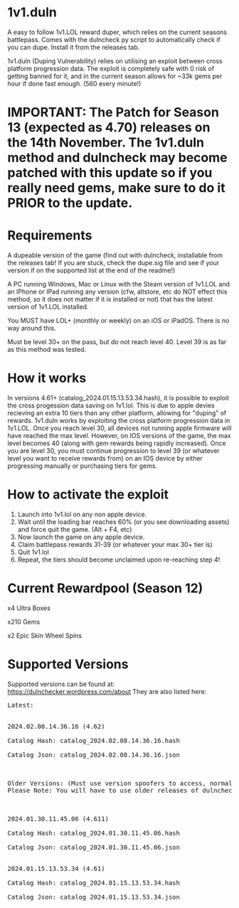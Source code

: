 # 1v1.duln
A easy to follow 1v1.LOL reward duper, which relies on the current seasons battlepass.  Comes with the dulncheck py script to automatically check if you can dupe. Install it from the releases tab.

1v1.duln (Duping Vulnerability) relies on utilising an exploit between cross platform progression data. The exploit is completely safe with 0 risk of getting banned for it, and in the current season allows for ~33k gems per hour if done fast enough. (560 every minute!)

# IMPORTANT: The Patch for Season 13 (expected as 4.70) releases on the 14th November. The 1v1.duln method and dulncheck may become patched with this update so if you really need gems, make sure to do it PRIOR to the update.

# Requirements
A dupeable version of the game (find out with dulncheck, installable from the releases tab! If you are stuck, check the dupe.sig file and see if your version if on the supported list at the end of the readme!)

A PC running Windows, Mac or Linux with the Steam version of 1v1.LOL and an IPhone or IPad running any version (cfw, altstore, etc do NOT effect this method, so it does not matter if it is installed or not) that has the latest version of 1v1.LOL installed.

You MUST have LOL+ (monthly or weekly) on an iOS or iPadOS. There is no way around this.

Must be level 30+ on the pass, but do not reach level 40. Level 39 is as far as this method was tested.

# How it works
In versions 4.61+ (catalog_2024.01.15.13.53.34.hash), it is possible to exploit the cross progession data saving on 1v1.lol. This is due to apple devies recieving an extra 10 tiers than any other platform, allowing for "duping" of rewards.
1v1.duln works by exploiting the cross platform progression data in 1v1.LOL. Once you reach level 30, all devices not running apple firmware will have reached the max level. However, on IOS versions of the game, the max level becomes 40 (along with gem rewards being rapidly increased). Once you are level 30, you must continue progression to level 39 (or whatever level you want to receive rewards from) on an IOS device by either progressing manually or purchasing tiers for gems.

# How to activate the exploit
1. Launch into 1v1.lol on any non apple device.
2. Wait until the loading bar reaches 60% (or you see downloading assets) and force quit the game. (Alt + F4, etc)
3. Now launch the game on any apple device.
4. Claim battlepass rewards 31-39 (or whatever your max 30+ tier is)
5. Quit 1v1.lol
6. Repeat, the tiers should become unclaimed upon re-reaching step 4!

# Current Rewardpool (Season 12)
x4 Ultra Boxes

x210 Gems

x2 Epic Skin Wheel Spins

# Supported Versions
Supported versions can be found at: https://dulnchecker.wordpress.com/about
They are also listed here:
<pre>
Latest: 

  
2024.02.08.14.36.16 (4.62)

Catalog Hash: catalog_2024.02.08.14.36.16.hash

Catalog Json: catalog_2024.02.08.14.36.16.json

  

Older Versions: (Must use version spoofers to access, normally disabled a while after the latest release comes out)
Please Note: You will have to use older releases of dulncheck for older versions as they are not actively supported within latest releases.

  

2024.01.30.11.45.06 (4.611)

Catalog Hash: catalog_2024.01.30.11.45.06.hash

Catalog Json: catalog_2024.01.30.11.45.06.json
  

2024.01.15.13.53.34 (4.61)

Catalog Hash: catalog_2024.01.15.13.53.34.hash

Catalog Json: catalog_2024.01.15.13.53.34.json
</pre>
